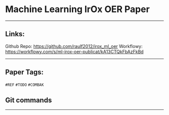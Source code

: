 # Machine Learning IrOx OER Paper
---

## Links:
Github Repo: https://github.com/raulf2012/irox_ml_oer
Workflowy: https://workflowy.com/s/ml-irox-oer-publicat/kA13CTQkFbAzFkBd

---
## Paper Tags:
  `#REF`
  `#TODO`
  `#COMBAK`

## Git commands
---
